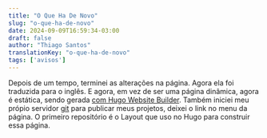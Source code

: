 ```yaml
---
title: "O Que Ha De Novo"
slug: "o-que-ha-de-novo"
date: 2024-09-09T16:59:34-03:00
draft: false
author: "Thiago Santos"
translationKey: "o-que-ha-de-novo"
tags: ['avisos']
---
```


Depois de um tempo, terminei as alterações na página. Agora ela foi traduzida para o inglês. E agora, em vez de ser uma página dinâmica, agora é estática, sendo gerada [com Hugo Website Builder](https://gohugo.io/). Também iniciei meu própio servidor [git](https://git-scm.com/) para publicar meus projetos, deixei o link no menu da página. O primeiro repositório é o Layout que uso no Hugo para construir essa página.